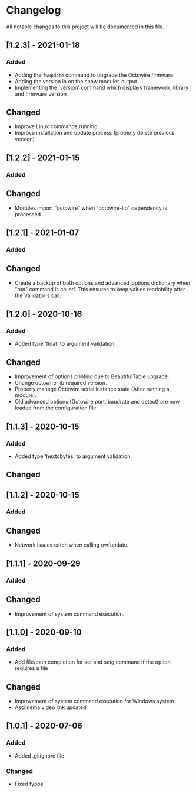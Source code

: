 # Changelog

All notable changes to this project will be documented in this file.

## [1.2.3] - 2021-01-18

### Added

- Adding the `fwupdate` command to upgrade the Octowire firmware
- Adding the version in on the show modules output
- Implementing the 'version' command which displays framework, library and firmware version

## Changed

- Improve Linux commands running
- Improve installation and update process (properly delete previous version)

## [1.2.2] - 2021-01-15

### Added

## Changed

- Modules import "octowire" when "octowire-lib" dependency is processed

## [1.2.1] - 2021-01-07

### Added

## Changed

- Create a backup of both options and advanced_options dictionary when "run" command is called. This ensures to keep values readability after the Validator's call.

## [1.2.0] - 2020-10-16

### Added

- Added type 'float' to argument validation.

## Changed

- Improvement of options printing due to BeautifulTable upgrade.
- Change octowire-lib required version.
- Properly manage Octowire serial instance state (After running a module).
- Old advanced options (Octowire port, baudrate and detect) are now loaded from the configuration file.

## [1.1.3] - 2020-10-15

### Added

- Added type 'hextobytes' to argument validation.

## Changed

## [1.1.2] - 2020-10-15

### Added

## Changed

- Network issues catch when calling owfupdate.

## [1.1.1] - 2020-09-29

### Added

## Changed

- Improvement of system command execution.

## [1.1.0] - 2020-09-10

### Added

- Add file/path completion for set and setg command if the option requires a file

## Changed

- Improvement of system command execution for Windows system
- Asciinema video link updated

## [1.0.1] - 2020-07-06

### Added

- Added .gitignore file

### Changed

- Fixed typos